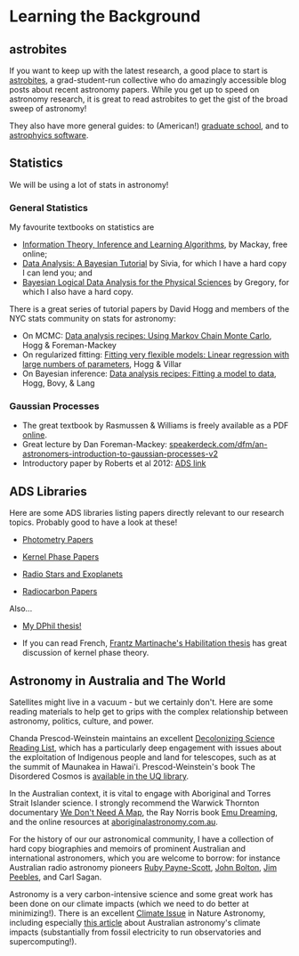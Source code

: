 # Learning the Background

## astrobites

If you want to keep up with the latest research, a good place to start is [astrobites](https://astrobites.org/), a grad-student-run collective who do amazingly accessible blog posts about recent astronomy papers. While you get up to speed on astronomy research, it is great to read astrobites to get the gist of the broad sweep of astronomy!

They also have more general guides: to (American!) [graduate school](https://astrobites.org/guides/astrobites-graduate-school-guide/), and to [astrophyics software](https://astrobites.org/guides/guide-to-astrophysical-software/).

## Statistics

We will be using a lot of stats in astronomy! 

### General Statistics

My favourite textbooks on statistics are 
- [Information Theory, Inference and Learning Algorithms](http://www.inference.org.uk/itprnn/book.pdf), by Mackay, free online;
- [Data Analysis: A Bayesian Tutorial](https://www.google.com.au/books/edition/Data_Analysis/lYMSDAAAQBAJ?hl=en) by Sivia, for which I have a hard copy I can lend you; and
- [Bayesian Logical Data Analysis for the Physical Sciences](https://www.cambridge.org/core/books/bayesian-logical-data-analysis-for-the-physical-sciences/09E9A95DAE275F5B005676C71B542598) by Gregory, for which I also have a hard copy.

There is a great series of tutorial papers by David Hogg and members of the NYC stats community on stats for astronomy:

- On MCMC: [Data analysis recipes: Using Markov Chain Monte Carlo](https://arxiv.org/abs/1710.06068), Hogg & Foreman-Mackey
- On regularized fitting: [Fitting very flexible models: Linear regression with large numbers of parameters](https://arxiv.org/abs/2101.07256), Hogg & Villar
- On Bayesian inference: [Data analysis recipes: Fitting a model to data](https://arxiv.org/abs/1008.4686), Hogg, Bovy, & Lang

### Gaussian Processes

- The great textbook by Rasmussen & Williams is freely available as a PDF [online](http://www.gaussianprocess.org/gpml/chapters/RW.pdf).
- Great lecture by Dan Foreman-Mackey: [speakerdeck.com/dfm/an-astronomers-introduction-to-gaussian-processes-v2](https://speakerdeck.com/dfm/an-astronomers-introduction-to-gaussian-processes-v2)
- Introductory paper by Roberts et al 2012: [ADS link](https://ui.adsabs.harvard.edu/abs/2012RSPTA.37110550R/abstract)

## ADS Libraries

Here are some ADS libraries listing papers directly relevant to our research topics. Probably good to have a look at these!

- [Photometry Papers](https://ui.adsabs.harvard.edu/public-libraries/uBcULUEKSQqmEWCwHaRbXg)

- [Kernel Phase Papers](https://ui.adsabs.harvard.edu/public-libraries/OutoDjS1R9WMIBc9CvxEsw)

- [Radio Stars and Exoplanets](https://ui.adsabs.harvard.edu/public-libraries/KSes9OfSRtCGphGR-ddDGw)

- [Radiocarbon Papers](https://ui.adsabs.harvard.edu/public-libraries/LsgYmVG0SoedxDxcsrXcVA)

Also...

- [My DPhil thesis!](https://ora.ox.ac.uk/objects/uuid:d692bf96-ccf8-47bf-b246-1bbedcce60e5)

- If you can read French, [Frantz Martinache's Habilitation thesis](http://frantzmartinache.eu/static/share/hdr_no_papers.pdf) has great discussion of kernel phase theory.

## Astronomy in Australia and The World

Satellites might live in a vacuum - but we certainly don't. Here are some reading materials to help get to grips with the complex relationship between astronomy, politics, culture, and power.

Chanda Prescod-Weinstein maintains an excellent [Decolonizing Science Reading List](https://medium.com/@chanda/decolonising-science-reading-list-339fb773d51f), which has a particularly deep engagement with issues about the exploitation of Indigenous people and land for telescopes, such as at the summit of Maunakea in Hawai'i. Prescod-Weinstein's book The Disordered Cosmos is [available in the UQ library](https://search.library.uq.edu.au/permalink/f/18av8c1/61UQ_ALMA21260129340003131).

In the Australian context, it is vital to engage with Aboriginal and Torres Strait Islander science. I strongly recommend the Warwick Thornton documentary [We Don't Need A Map](https://www.wedontneedamapmovie.com/), the Ray Norris book [Emu Dreaming](https://search.library.uq.edu.au/permalink/f/18av8c1/61UQ_ALMA21104792120003131), and the online resources at [aboriginalastronomy.com.au](http://www.aboriginalastronomy.com.au/).

For the history of our our astronomical community, I have a collection of hard copy biographies and memoirs of prominent Australian and international astronomers, which you are welcome to borrow: for instance Australian radio astronomy pioneers [Ruby Payne-Scott](https://www.springer.com/gp/book/9783642357510), [John Bolton](https://www.booktopia.com.au/radio-astronomer-peter-robertson/book/9781742235455.html), [Jim Peebles](https://press.princeton.edu/books/hardcover/9780691196022/cosmologys-century), and Carl Sagan. 

Astronomy is a very carbon-intensive science and some great work has been done on our climate impacts (which we need to do better at minimizing!). There is an excellent [Climate Issue](https://www.nature.com/articles/s41550-020-01216-9#article-info) in Nature Astronomy, including especially [this article](https://www.nature.com/articles/s41550-020-1169-1) about Australian astronomy's climate impacts (substantially from fossil electricity to run observatories and supercomputing!). 